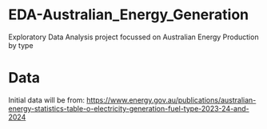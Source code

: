 # EDA-Australian_Energy_Generation
Exploratory Data Analysis project focussed on Australian Energy Production by type

# Data
Initial data will be from: https://www.energy.gov.au/publications/australian-energy-statistics-table-o-electricity-generation-fuel-type-2023-24-and-2024

